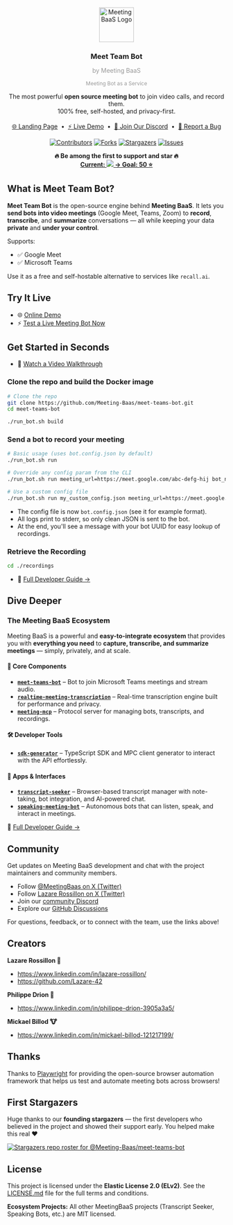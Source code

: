 <a id="readme-top"></a>

<!-- PROJECT LOGO -->
<br />
<div align="center">
  <a href="https://github.com/Meeting-Baas">
    <img src="https://avatars.githubusercontent.com/u/141436269?s=200&v=4" alt="MeetingBaaS Logo" width="80" height="80">
  </a>

  <h3 align="center" style="margin-bottom: 0;">Meet Team Bot</h3>
  <p align="center" style="color: #999999; font-size: 14px;">by Meeting BaaS</p>
   <p align="center" style="color: #999999; font-size: 12px;">Meeting Bot as a Service</p>

  <p align="center">
    The most powerful <strong>open source meeting bot</strong> to join video calls, and record them.
    <br />
    100% free, self-hosted, and privacy-first.
    <br /><br />
    <a href="https://www.meetingbaas.com">🌐 Landing Page</a>
    &nbsp;•&nbsp;
    <a href="https://www.meetingbaas.com/demo">⚡ Live Demo</a>
    &nbsp;•&nbsp;
    <a href="https://discord.com/invite/dsvFgDTr6c">💬 Join Our Discord</a>
    &nbsp;•&nbsp;
    <a href="https://github.com/Meeting-Baas/meet-teams-bot/issues/new?labels=bug&template=bug_report.md">🐛 Report a Bug</a>
  </p>

  [![Contributors][contributors-shield]][contributors-url]
  [![Forks][forks-shield]][forks-url]
  [![Stargazers][stars-shield]][stars-url]
  [![Issues][issues-shield]][issues-url]

</div>

<p align="center">
  <b>🔥 Be among the first to support and star 🔥</b><br>
  <a href="https://github.com/Meeting-Baas/meet-teams-bot/stargazers">
    <b>Current: <img src="https://img.shields.io/github/stars/Meeting-Baas/meet-teams-bot?style=social" /> → Goal: 50 ⭐️</b>
  </a>
</p>

## What is Meet Team Bot?

**Meet Team Bot** is the open-source engine behind **Meeting BaaS**.
It lets you **send bots into video meetings** (Google Meet, Teams, Zoom) to **record**, **transcribe**, and **summarize** conversations — all while keeping your data **private** and **under your control**.

Supports:

- ✅ Google Meet
- ✅ Microsoft Teams

Use it as a free and self-hostable alternative to services like `recall.ai`.


## Try It Live

* 🌐 [Online Demo](https://your-demo-url.com)
* ⚡ [Test a Live Meeting Bot Now](https://your-demo-url.com/live)


## Get Started in Seconds

* 🎥 [Watch a Video Walkthrough](https://your-video-url.com)

### Clone the repo and build the Docker image

```bash
# Clone the repo
git clone https://github.com/Meeting-Baas/meet-teams-bot.git
cd meet-teams-bot

./run_bot.sh build
```

### Send a bot to record your meeting

```bash
# Basic usage (uses bot.config.json by default)
./run_bot.sh run

# Override any config param from the CLI
./run_bot.sh run meeting_url=https://meet.google.com/abc-defg-hij bot_name="My Bot"

# Use a custom config file
./run_bot.sh run my_custom_config.json meeting_url=https://meet.google.com/abc-defg-hij
```

- The config file is now `bot.config.json` (see it for example format).
- All logs print to stderr, so only clean JSON is sent to the bot.
- At the end, you'll see a message with your bot UUID for easy lookup of recordings.

### Retrieve the Recording

```bash
cd ./recordings
```

* 📘 [Full Developer Guide →](https://docs.meetingbaas.com/)


## Dive Deeper

### The Meeting BaaS Ecosystem

Meeting BaaS is a powerful and **easy-to-integrate ecosystem** that provides you with **everything you need** to **capture, transcribe, and summarize meetings** — simply, privately, and at scale.

#### 🧩 Core Components

* **[`meet-teams-bot`](https://github.com/Meeting-Baas/meet-teams-bot)** – Bot to join Microsoft Teams meetings and stream audio.
* **[`realtime-meeting-transcription`](https://github.com/Meeting-Baas/realtime-meeting-transcription)** – Real-time transcription engine built for performance and privacy.
* **[`meeting-mcp`](https://github.com/Meeting-Baas/meeting-mcp)** – Protocol server for managing bots, transcripts, and recordings.

#### 🛠 Developer Tools

* **[`sdk-generator`](https://github.com/Meeting-Baas/sdk-generator)** – TypeScript SDK and MPC client generator to interact with the API effortlessly.

#### 📂 Apps & Interfaces

* **[`transcript-seeker`](https://github.com/Meeting-Baas/transcript-seeker)** – Browser-based transcript manager with note-taking, bot integration, and AI-powered chat.
* **[`speaking-meeting-bot`](https://github.com/Meeting-Baas/speaking-meeting-bot)** – Autonomous bots that can listen, speak, and interact in meetings.

📘 [Full Developer Guide →](https://docs.meetingbaas.com/)


## Community

Get updates on Meeting BaaS development and chat with the project maintainers and community members.

- Follow [@MeetingBaas on X (Twitter)](https://twitter.com/MeetingBaas)
- Follow [Lazare Rossillon on X (Twitter)](https://twitter.com/LaRossillon)
- Join our [community Discord](https://discord.com/invite/dsvFgDTr6c)
- Explore our [GitHub Discussions](https://github.com/Meeting-Baas/meet-teams-bot/discussions)

For questions, feedback, or to connect with the team, use the links above!


## Creators

**Lazare Rossillon 🐰**

- <https://www.linkedin.com/in/lazare-rossillon/>
- <https://github.com/Lazare-42>

**Philippe Drion 🦙**

- <https://www.linkedin.com/in/philippe-drion-3905a3a5/>

**Mickael Billod 🐮**

- <https://www.linkedin.com/in/mickael-billod-121217199/>


## Thanks

Thanks to [Playwright](https://github.com/microsoft/playwright) for providing the open-source browser automation framework that helps us test and automate meeting bots across browsers!

## First Stargazers

Huge thanks to our **founding stargazers** — the first developers who believed in the project and showed their support early. You helped make this real ❤️

[![Stargazers repo roster for @Meeting-Baas/meet-teams-bot](https://reporoster.com/stars/Meeting-Baas/meet-teams-bot)](https://github.com/Meeting-Baas/meet-teams-bot/stargazers)

## License

This project is licensed under the **Elastic License 2.0 (ELv2)**. See the [LICENSE.md](LICENSE.md) file for the full terms and conditions.

**Ecosystem Projects:** All other MeetingBaaS projects (Transcript Seeker, Speaking Bots, etc.) are MIT licensed.

<!-- MARKDOWN LINKS & IMAGES -->
<!-- https://www.markdownguide.org/basic-syntax/#reference-style-links -->

[contributors-shield]: https://img.shields.io/github/contributors/Meeting-Baas/meet-teams-bot.svg?style=for-the-badge
[contributors-url]: https://github.com/Meeting-Baas/meet-teams-bot/graphs/contributors

[forks-shield]: https://img.shields.io/github/forks/Meeting-Baas/meet-teams-bot.svg?style=for-the-badge
[forks-url]: https://github.com/Meeting-Baas/meet-teams-bot/network/members

[stars-shield]: https://img.shields.io/github/stars/Meeting-Baas/meet-teams-bot.svg?style=for-the-badge
[stars-url]: https://github.com/Meeting-Baas/meet-teams-bot/stargazers

[issues-shield]: https://img.shields.io/github/issues/Meeting-Baas/meet-teams-bot.svg?style=for-the-badge
[issues-url]: https://github.com/Meeting-Baas/meet-teams-bot/issues

[license-shield]: https://img.shields.io/github/license/Meeting-Baas/meet-teams-bot.svg?style=for-the-badge
[license-url]: https://github.com/Meeting-Baas/meet-teams-bot/blob/master/LICENSE
